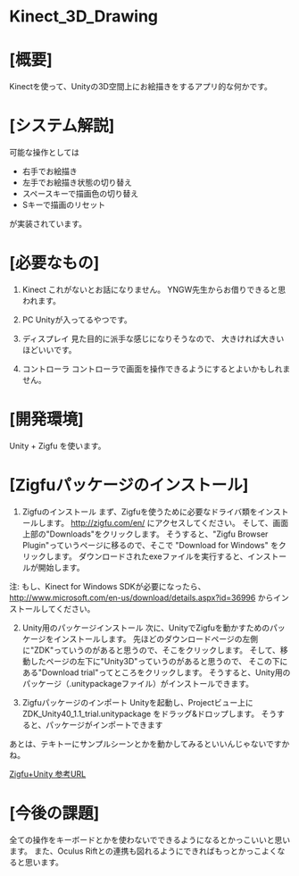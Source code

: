Kinect_3D_Drawing
=================

# [概要]
Kinectを使って、Unityの3D空間上にお絵描きをするアプリ的な何かです。
 
# [システム解説]
可能な操作としては

* 右手でお絵描き
* 左手でお絵描き状態の切り替え
* スペースキーで描画色の切り替え
* Sキーで描画のリセット

が実装されています。

# [必要なもの]
1. Kinect
これがないとお話になりません。
YNGW先生からお借りできると思われます。
 
2. PC
Unityが入ってるやつです。
 
3. ディスプレイ
見た目的に派手な感じになりそうなので、
大きければ大きいほどいいです。
 
4. コントローラ
コントローラで画面を操作できるようにするとよいかもしれません。
 
# [開発環境]
Unity + Zigfu
を使います。

# [Zigfuパッケージのインストール]
1. Zigfuのインストール
まず、Zigfuを使うために必要なドライバ類をインストールします。
<http://zigfu.com/en/>
にアクセスしてください。
そして、画面上部の"Downloads"をクリックします。
そうすると、"Zigfu Browser Plugin"っていうページに移るので、そこで
"Download for Windows"
をクリックします。
ダウンロードされたexeファイルを実行すると、インストールが開始します。
 
注: もし、Kinect for Windows SDKが必要になったら、
http://www.microsoft.com/en-us/download/details.aspx?id=36996
からインストールしてください。
 
2. Unity用のパッケージインストール
次に、UnityでZigfuを動かすためのパッケージをインストールします。
先ほどのダウンロードページの左側に"ZDK"っていうのがあると思うので、そこをクリックします。
そして、移動したページの左下に"Unity3D"っていうのがあると思うので、
そこの下にある"Download trial"ってところをクリックします。
そうすると、Unity用のパッケージ（.unitypackageファイル）がインストールできます。

3. Zigfuパッケージのインポート
 Unityを起動し、Projectビュー上に
ZDK_Unity40_1.1_trial.unitypackage
をドラッグ&ドロップします。
そうすると、パッケージがインポートできます

あとは、テキトーにサンプルシーンとかを動かしてみるといいんじゃないですかね。

[Zigfu+Unity 参考URL](http://believeinyourself.hateblo.jp/entry/2014/05/12/172927 "Zigfu+Unity")

# [今後の課題]
全ての操作をキーボードとかを使わないでできるようになるとかっこいいと思います。
また、Oculus Riftとの連携も図れるようにできればもっとかっこよくなると思います。
